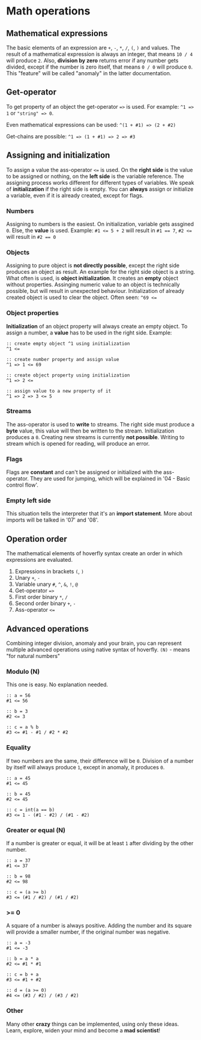 # Math operations

## Mathematical expressions
The basic elements of an expression are
`+`, `-`, `*`, `/`, `(`, `)` and values.
The result of a mathematical expression is always an
integer, that means `10 / 4` will produce `2`.
Also, **division by zero** returns error if any number
gets divided, except if the number is zero itself,
that means `0 / 0` will produce `0`. This "feature"
will be called "anomaly" in the latter documentation.

## Get-operator
To get property of an object the get-operator `=>` is used.
For example: `^1 => 1` or `"string" => 0`.

Even mathematical expressions can be used:
`^(1 + #1) => (2 + #2)`

Get-chains are possible:
`^1 => (1 + #1) => 2 => #3`

## Assigning and initialization
To assign a value the ass-operator `<=` is used.
On the **right side** is the value to be assigned or nothing,
on the **left side** is the variable reference.
The assigning process works different for different types of variables.
We speak of **initialization** if the right side is empty.
You can **always** assign or initialize a variable, even if it is
already created, except for flags.

### Numbers
Assigning to numbers is the easiest. On initialization,
variable gets assgined `0`. Else, the **value** is used.
Example: `#1 <= 5 + 2` will result in `#1 == 7`,
`#2 <=` will result in `#2 == 0`

### Objects
Assigning to pure object is **not directly possible**,
except the right side produces an object as result.
An example for the right side object is a string.
What often is used, is **object initialization**.
It creates an **empty** object without properties.
Assinging numeric value to an object is technically
possible, but will result in unexpected behaviour.
Initialization of already created object is used to
clear the object. Often seen: `^69 <=`

### Object properties
**Initialization** of an object property will always create
an empty object. To assign a number, a **value** has to be used
in the right side. Example:
```
:: create empty object ^1 using initialization
^1 <=

:: create number property and assign value
^1 => 1 <= 69

:: create object property using initialization
^1 => 2 <=

:: assign value to a new property of it
^1 => 2 => 3 <= 5
```

### Streams
The ass-operator is used to **write** to streams. The right
side must produce a **byte** value, this value will then
be written to the stream. Initialization produces a `0`.
Creating new streams is currently **not possible**. Writing to
stream which is opened for reading, will produce an error.

### Flags
Flags are **constant** and can't be assigned or initialized with
the ass-operator. They are used for jumping, which will be
explained in '04 - Basic control flow'.

### Empty left side
This situation tells the interpreter that it's an **import statement**.
More about imports will be talked in '07' and '08'.

## Operation order
The mathematical elements of hoverfly syntax create an order
in which expressions are evaluated.
1) Expressions in brackets `(`, `)`
2) Unary `+`, `-`
3) Variable unary `#`, `^`, `&`, `!`, `@`
4) Get-operator `=>`
5) First order binary `*`, `/`
6) Second order binary `+`, `-`
7) Ass-operator `<=`

## Advanced operations
Combining integer division, anomaly and your brain,
you can represent multiple advanced operations using
native syntax of hoverfly. `(N)` - means "for natural numbers"

### Modulo (N)
This one is easy. No explanation needed.
```
:: a = 56
#1 <= 56

:: b = 3
#2 <= 3

:: c = a % b
#3 <= #1 - #1 / #2 * #2
```

### Equality
If two numbers are the same, their difference will be `0`.
Division of a number by itself will always produce `1`,
except in anomaly, it produces `0`.
```
:: a = 45
#1 <= 45

:: b = 45
#2 <= 45

:: c = int(a == b)
#3 <= 1 - (#1 - #2) / (#1 - #2)
```

### Greater or equal (N)
If a number is greater or equal, it will be at least `1` after
dividing by the other number.
```
:: a = 37
#1 <= 37

:: b = 98
#2 <= 98

:: c = (a >= b)
#3 <= (#1 / #2) / (#1 / #2)
```

### >= 0
A square of a number is always positive. Adding the number
and its square will provide a smaller number, if the
original number was negative.
```
:: a = -3
#1 <= -3

:: b = a * a
#2 <= #1 * #1

:: c = b + a
#3 <= #1 + #2

:: d = (a >= 0)
#4 <= (#3 / #2) / (#3 / #2)
```

### Other
Many other **crazy** things can be implemented,
using only these ideas. Learn, explore, widen
your mind and become a **mad scientist**!